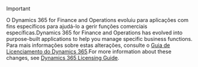 > [!IMPORTANT]
> <span data-ttu-id="cd13c-101">O Dynamics 365 for Finance and Operations evoluiu para aplicações com fins específicos para ajudá-lo a gerir funções comerciais específicas.</span><span class="sxs-lookup"><span data-stu-id="cd13c-101">Dynamics 365 for Finance and Operations has evolved into purpose-built applications to help you manage specific business functions.</span></span> <span data-ttu-id="cd13c-102">Para mais informações sobre estas alterações, consulte o [Guia de Licenciamento do Dynamics 365](https://mbs.microsoft.com/Files/public/365/Dynamics365LicensingGuide.pdf).</span><span class="sxs-lookup"><span data-stu-id="cd13c-102">For more information about these changes, see [Dynamics 365 Licensing Guide](https://mbs.microsoft.com/Files/public/365/Dynamics365LicensingGuide.pdf).</span></span>
 

